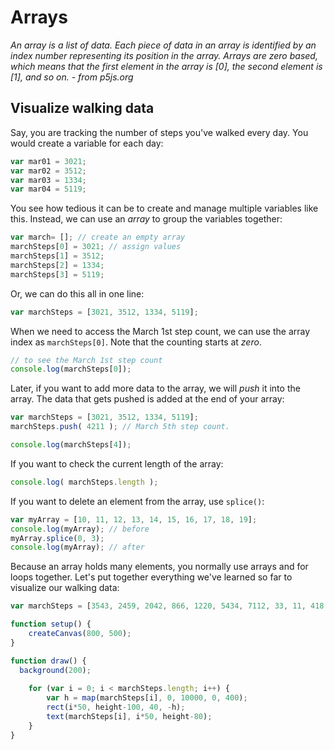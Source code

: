 # Arrays 

*An array is a list of data. Each piece of data in an array is identified by an index number representing its position in the array. Arrays are zero based, which means that the first element in the array is [0], the second element is [1], and so on. - from p5js.org*

## Visualize walking data 

Say, you are tracking the number of steps you've walked every day. You would create a variable for each day:

```js
var mar01 = 3021;
var mar02 = 3512;
var mar03 = 1334;
var mar04 = 5119;
```

You see how tedious it can be to create and manage multiple variables like this. Instead, we can use an *array* to group the variables together:

```js
var march= []; // create an empty array
marchSteps[0] = 3021; // assign values
marchSteps[1] = 3512;
marchSteps[2] = 1334;
marchSteps[3] = 5119;
```

Or, we can do this all in one line:

```js
var marchSteps = [3021, 3512, 1334, 5119];
```

When we need to access the March 1st step count, we can use the array index as `marchSteps[0]`. Note that the counting starts at *zero*.

```js
// to see the March 1st step count
console.log(marchSteps[0]);
```

Later, if you want to add more data to the array, we will *push* it into the array. The data that gets pushed is added at the end of your array:

```js
var marchSteps = [3021, 3512, 1334, 5119];
marchSteps.push( 4211 ); // March 5th step count.

console.log(marchSteps[4]);
```

If you want to check the current length of the array:

```js
console.log( marchSteps.length );
```

If you want to delete an element from the array, use `splice()`:

```js
var myArray = [10, 11, 12, 13, 14, 15, 16, 17, 18, 19]; 
console.log(myArray); // before
myArray.splice(0, 3);
console.log(myArray); // after
```

Because an array holds many elements, you normally use arrays and for loops together. Let's put together everything we've learned so far to visualize our walking data:

```js
var marchSteps = [3543, 2459, 2042, 866, 1220, 5434, 7112, 33, 11, 418, 5729, 2737, 1406, 4839];

function setup() {
	createCanvas(800, 500);
}

function draw() {
  background(200);
	
	for (var i = 0; i < marchSteps.length; i++) {
		var h = map(marchSteps[i], 0, 10000, 0, 400);
		rect(i*50, height-100, 40, -h);
		text(marchSteps[i], i*50, height-80);
	}
}
```
